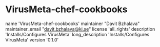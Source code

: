 # VirusMeta-chef-cookbooks

name             'VirusMeta-chef-cookbooks'
maintainer       "Davit Bzhalava"
maintainer_email "davit.bzhalava@ki.se"
license          'all_rights'
description      'Installs/Configures VirusMeta'
long_description 'Installs/Configures VirusMeta'
version          '0.1.0'


